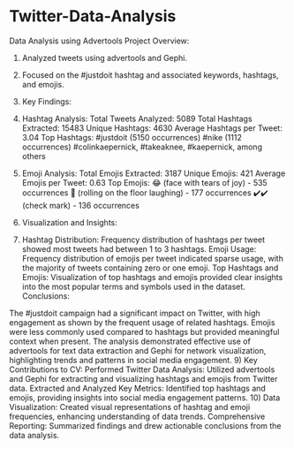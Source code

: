 # Twitter-Data-Analysis
Data Analysis using Advertools
Project Overview:

1) Analyzed tweets using advertools and Gephi.
2) Focused on the #justdoit hashtag and associated keywords, hashtags, and emojis.
3) Key Findings:

4) Hashtag Analysis:
Total Tweets Analyzed: 5089
Total Hashtags Extracted: 15483
Unique Hashtags: 4630
Average Hashtags per Tweet: 3.04
Top Hashtags:
#justdoit (5150 occurrences)
#nike (1112 occurrences)
#colinkaepernick, #takeaknee, #kaepernick, among others

6) Emoji Analysis:
Total Emojis Extracted: 3187
Unique Emojis: 421
Average Emojis per Tweet: 0.63
Top Emojis:
😂 (face with tears of joy) - 535 occurrences
🤣 (rolling on the floor laughing) - 177 occurrences
✔️✔️ (check mark) - 136 occurrences

7) Visualization and Insights:

8) Hashtag Distribution:
Frequency distribution of hashtags per tweet showed most tweets had between 1 to 3 hashtags.
Emoji Usage:
Frequency distribution of emojis per tweet indicated sparse usage, with the majority of tweets containing zero or one emoji.
Top Hashtags and Emojis:
Visualization of top hashtags and emojis provided clear insights into the most popular terms and symbols used in the dataset.
Conclusions:

The #justdoit campaign had a significant impact on Twitter, with high engagement as shown by the frequent usage of related hashtags.
Emojis were less commonly used compared to hashtags but provided meaningful context when present.
The analysis demonstrated effective use of advertools for text data extraction and Gephi for network visualization, highlighting trends and patterns in social media engagement.
9) Key Contributions to CV:
Performed Twitter Data Analysis:
Utilized advertools and Gephi for extracting and visualizing hashtags and emojis from Twitter data.
Extracted and Analyzed Key Metrics:
Identified top hashtags and emojis, providing insights into social media engagement patterns.
10) Data Visualization:
Created visual representations of hashtag and emoji frequencies, enhancing understanding of data trends.
Comprehensive Reporting:
Summarized findings and drew actionable conclusions from the data analysis.
